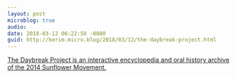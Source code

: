 ```yaml
---
layout: post
microblog: true
audio: 
date: 2018-03-12 06:22:58 -0800
guid: http://kerim.micro.blog/2018/03/12/the-daybreak-project.html
---
```

[The Daybreak Project is an interactive encyclopedia and oral history archive of the 2014 Sunflower Movement.](https://daybreak.newbloommag.net/)
